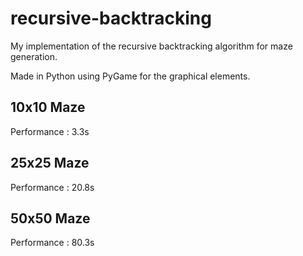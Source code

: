 # recursive-backtracking
My implementation of the recursive backtracking algorithm for maze generation.

Made in Python using PyGame for the graphical elements.

## 10x10 Maze 
Performance : 3.3s

## 25x25 Maze
Performance : 20.8s

## 50x50 Maze
Performance : 80.3s
